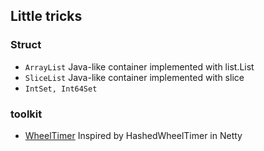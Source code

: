 ## Little tricks

### Struct

- `ArrayList` Java-like container implemented with list.List
- `SliceList` Java-like container implemented with slice
- `IntSet, Int64Set` 

### toolkit

- [WheelTimer](https://github.com/XanthusL/blog-gen/blob/master/code/mylib/wheel_timer.go) Inspired by HashedWheelTimer in Netty
